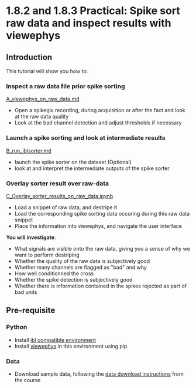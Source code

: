 # 1.8.2 and 1.8.3 Practical: Spike sort raw data and inspect results with viewephys

## Introduction
This tutorial will show you how to:

### Inspect a raw data file prior spike sorting
[A_viewephys_on_raw_data.md](/viewephys/A_viewephys_on_raw_data.md)
- Open a spikeglx recording, during acquisition or after the fact and look at the raw data quality
- Look at the bad channel detection and adjust thresholds if necessary

### Launch a spike sorting and look at intermediate results
[B_run_iblsorter.md](/viewephys/B_run_iblsorter.md)
- launch the spike sorter on the dataset (Optional)
- look at and interpret the intermediate outputs of the spike sorter

### Overlay sorter result over raw-data
[C_Overlay_sorter_results_on_raw_data.ipynb](/viewephys/C_Overlay_sorter_results_on_raw_data.ipynb)
- Load a snippet of raw data, and destripe it
- Load the corresponding spike sorting data occuring during this raw data snippet
- Place the information into viewephys, and navigate the user interface


**You will investigate**:
- What signals are visible onto the raw data, giving you a sense of why we want to perform destriping
- Whether the quality of the raw data is subjectively good
- Whether many channels are flagged as "bad" and why
- How well conditionned the cross
- Whether the spike detection is subjectively good
- Whether there is information contained in the spikes rejected as part of bad units

## Pre-requisite

### Python
- Install [ibl compatible environment](https://github.com/int-brain-lab/neuropixels_course_2024/blob/main/installation/README.md)
- Install [viewephys](https://github.com/int-brain-lab/viewephys) in this environment using pip

### Data
- Download sample data, following the [data download instructions](https://github.com/int-brain-lab/neuropixels_course_2024/tree/main/data_access) from the course
